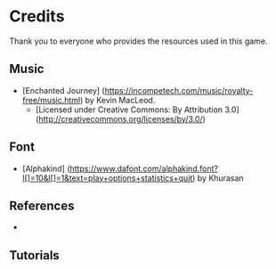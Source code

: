 # Credits

Thank you to everyone who provides the resources used in this game.

## Music

- [Enchanted Journey] (https://incompetech.com/music/royalty-free/music.html) by Kevin MacLeod.
	- [Licensed under Creative Commons: By Attribution 3.0] (http://creativecommons.org/licenses/by/3.0/)

## Font

- [Alphakind] (https://www.dafont.com/alphakind.font?l[]=10&l[]=1&text=play+options+statistics+quit) by Khurasan

## References

- 

## Tutorials